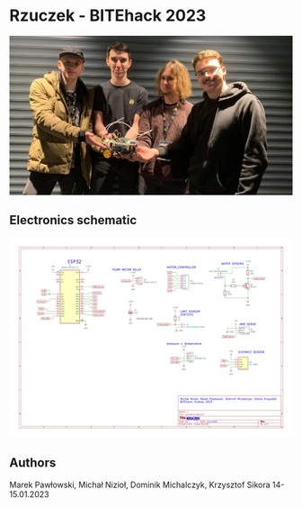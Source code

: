 # Rzuczek - BITEhack 2023

![BITEhack picture](images/image2.jpg)

## Electronics schematic
![Schematic](kicad/schematic-image-1.png)

## Authors
Marek Pawłowski, Michał Nizioł, Dominik Michalczyk, Krzysztof Sikora
14-15.01.2023
